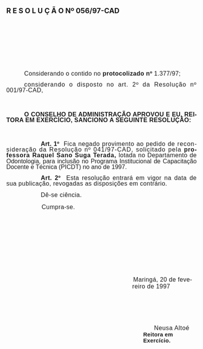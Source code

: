 <body lang=PT-BR style='tab-interval:36.0pt'>

<div class=Section1>

<p class=MsoNormal><span style='font-size:11.0pt;mso-bidi-font-size:10.0pt;
font-family:Arial'><![if !supportEmptyParas]>&nbsp;<![endif]><o:p></o:p></span></p>

<p class=MsoNormal><span style='font-size:11.0pt;mso-bidi-font-size:10.0pt;
font-family:Arial'><![if !supportEmptyParas]>&nbsp;<![endif]><o:p></o:p></span></p>

<p class=MsoNormal><span style='font-size:11.0pt;mso-bidi-font-size:10.0pt;
font-family:Arial'><![if !supportEmptyParas]>&nbsp;<![endif]><o:p></o:p></span></p>

<p class=MsoNormal><span style='font-size:11.0pt;mso-bidi-font-size:10.0pt;
font-family:Arial'><![if !supportEmptyParas]>&nbsp;<![endif]><o:p></o:p></span></p>

<h1><span style='font-size:14.0pt;mso-bidi-font-size:10.0pt'>R E S O L U Ç Ã O
Nº 056/97-CAD<o:p></o:p></span></h1>

<p class=MsoNormal><span style='font-size:12.0pt;mso-bidi-font-size:10.0pt;
font-family:Arial'><![if !supportEmptyParas]>&nbsp;<![endif]><o:p></o:p></span></p>

<p class=MsoNormal><span style='font-size:12.0pt;mso-bidi-font-size:10.0pt;
font-family:Arial'><![if !supportEmptyParas]>&nbsp;<![endif]><o:p></o:p></span></p>

<p class=MsoNormal><span style='font-size:12.0pt;mso-bidi-font-size:10.0pt;
font-family:Arial'><![if !supportEmptyParas]>&nbsp;<![endif]><o:p></o:p></span></p>

<p class=MsoNormal><span style='font-size:12.0pt;mso-bidi-font-size:10.0pt;
font-family:Arial'><![if !supportEmptyParas]>&nbsp;<![endif]><o:p></o:p></span></p>

<p class=MsoNormal style='text-align:justify;text-indent:35.45pt;line-height:
11.4pt;mso-line-height-rule:exactly'><span style='font-size:12.0pt;mso-bidi-font-size:
10.0pt;font-family:Arial;letter-spacing:.35pt;mso-fareast-language:EN-US'>Considerando
o contido no </span><b style='mso-bidi-font-weight:normal'><span
style='font-size:12.0pt;mso-bidi-font-size:10.0pt;font-family:Arial;letter-spacing:
.3pt;mso-fareast-language:EN-US'>protocolizado nº </span></b><span
style='font-size:12.0pt;mso-bidi-font-size:10.0pt;font-family:Arial;letter-spacing:
.3pt;mso-fareast-language:EN-US'>1.377/97; <o:p></o:p></span></p>

<p class=MsoNormal style='text-align:justify;text-indent:35.45pt;line-height:
11.4pt;mso-line-height-rule:exactly'><span style='font-size:12.0pt;mso-bidi-font-size:
10.0pt;font-family:Arial;letter-spacing:.8pt;mso-fareast-language:EN-US'>considerando
o disposto no art. 2º da Resolução nº </span><span style='font-size:12.0pt;
mso-bidi-font-size:10.0pt;font-family:Arial;letter-spacing:.35pt;mso-fareast-language:
EN-US'>001/97-CAD,<o:p></o:p></span></p>

<p class=MsoNormal style='margin-top:36.0pt;text-align:justify;text-indent:
35.45pt;line-height:11.4pt;mso-line-height-rule:exactly'><b style='mso-bidi-font-weight:
normal'><span style='font-size:12.0pt;mso-bidi-font-size:10.0pt;font-family:
Arial;letter-spacing:.2pt;mso-fareast-language:EN-US'>O CONSELHO DE
ADMINISTRAÇÃO APROVOU E EU, REITORA EM </span></b><b style='mso-bidi-font-weight:
normal'><span style='font-size:12.0pt;mso-bidi-font-size:10.0pt;font-family:
Arial;letter-spacing:.25pt;mso-fareast-language:EN-US'>EXERCÍCIO, SANCIONO A
SEGUINTE RESOLUÇÃO:<o:p></o:p></span></b></p>

<p class=MsoNormal style='margin-top:36.0pt;text-align:justify;text-indent:
68.4pt;line-height:11.4pt;mso-line-height-rule:exactly'><b style='mso-bidi-font-weight:
normal'><span style='font-size:12.0pt;mso-bidi-font-size:10.0pt;font-family:
Arial;letter-spacing:.15pt;mso-fareast-language:EN-US'>Art. 1º<span
style="mso-spacerun: yes">  </span></span></b><span style='font-size:12.0pt;
mso-bidi-font-size:10.0pt;font-family:Arial;letter-spacing:.45pt;mso-fareast-language:
EN-US'>Fica negado provimento ao pedido de </span><span style='font-size:12.0pt;
mso-bidi-font-size:10.0pt;font-family:Arial;letter-spacing:.9pt;mso-fareast-language:
EN-US'>reconsideração da Resolução nº 041/97-CAD, solicitado pela </span><b
style='mso-bidi-font-weight:normal'><span style='font-size:12.0pt;mso-bidi-font-size:
10.0pt;font-family:Arial;letter-spacing:.6pt;mso-fareast-language:EN-US'>professora
Raquel Sano Suga Terada, </span></b><span style='font-size:12.0pt;mso-bidi-font-size:
10.0pt;font-family:Arial;letter-spacing:.3pt;mso-fareast-language:EN-US'>lotada
no Departamento de </span><span style='font-size:12.0pt;mso-bidi-font-size:
10.0pt;font-family:Arial;mso-fareast-language:EN-US'>Odontologia, para inclusão
no Programa Institucional de <span style='letter-spacing:.05pt'>Capacitação
Docente e Técnica (PICDT) no ano de 1997.<o:p></o:p></span></span></p>

<p class=MsoNormal style='text-align:justify;text-indent:68.4pt;line-height:
11.4pt;mso-line-height-rule:exactly'><b style='mso-bidi-font-weight:normal'><span
style='font-size:12.0pt;mso-bidi-font-size:10.0pt;font-family:Arial;letter-spacing:
.35pt;mso-fareast-language:EN-US'>Art.</span></b><b style='mso-bidi-font-weight:
normal'><span style='font-size:12.0pt;mso-bidi-font-size:10.0pt;font-family:
Arial;letter-spacing:.3pt;mso-fareast-language:EN-US'> 2º<span
style="mso-spacerun: yes">  </span></span></b><span style='font-size:12.0pt;
mso-bidi-font-size:10.0pt;font-family:Arial;letter-spacing:.35pt;mso-fareast-language:
EN-US'>Esta resolução entrará em vigor na data de sua </span><span
style='font-size:12.0pt;mso-bidi-font-size:10.0pt;font-family:Arial;letter-spacing:
.4pt;mso-fareast-language:EN-US'>publicação, revogadas as disposições em
contrário.<o:p></o:p></span></p>

<p class=MsoNormal style='margin-left:68.4pt;text-align:justify'><span
style='font-size:12.0pt;mso-bidi-font-size:10.0pt;font-family:Arial;letter-spacing:
.4pt;mso-fareast-language:EN-US'>Dê-se ciência.<o:p></o:p></span></p>

<p class=MsoNormal style='margin-left:70.2pt;text-align:justify'><span
style='font-size:12.0pt;mso-bidi-font-size:10.0pt;font-family:Arial;letter-spacing:
.35pt;mso-fareast-language:EN-US'>Cumpra-se.<o:p></o:p></span></p>

<p class=MsoNormal style='margin-left:70.2pt'><span style='font-size:12.0pt;
mso-bidi-font-size:10.0pt;font-family:Arial;letter-spacing:.35pt;mso-fareast-language:
EN-US'><![if !supportEmptyParas]>&nbsp;<![endif]><o:p></o:p></span></p>

<p class=MsoNormal style='margin-left:70.2pt'><span style='font-size:12.0pt;
mso-bidi-font-size:10.0pt;font-family:Arial;letter-spacing:.35pt;mso-fareast-language:
EN-US'><![if !supportEmptyParas]>&nbsp;<![endif]><o:p></o:p></span></p>

<p class=MsoNormal style='margin-left:70.2pt'><span style='font-size:12.0pt;
mso-bidi-font-size:10.0pt;font-family:Arial;letter-spacing:.35pt;mso-fareast-language:
EN-US'><![if !supportEmptyParas]>&nbsp;<![endif]><o:p></o:p></span></p>

<p class=MsoNormal style='margin-left:70.2pt'><span style='font-size:12.0pt;
mso-bidi-font-size:10.0pt;font-family:Arial;letter-spacing:.35pt;mso-fareast-language:
EN-US'><![if !supportEmptyParas]>&nbsp;<![endif]><o:p></o:p></span></p>

<p class=MsoNormal style='margin-left:70.2pt'><span style='font-size:12.0pt;
mso-bidi-font-size:10.0pt;font-family:Arial;letter-spacing:.35pt;mso-fareast-language:
EN-US'><![if !supportEmptyParas]>&nbsp;<![endif]><o:p></o:p></span></p>

<p class=MsoNormal style='margin-left:250.2pt;text-indent:1.8pt'><span
style='font-size:12.0pt;mso-bidi-font-size:10.0pt;font-family:Arial;letter-spacing:
.35pt;mso-fareast-language:EN-US'>Maringá, 20 de fevereiro de 1997<o:p></o:p></span></p>

<p class=MsoNormal style='margin-top:68.4pt;margin-right:0cm;margin-bottom:
0cm;margin-left:293.4pt;margin-bottom:.0001pt;tab-stops:329.4pt'><span
style='font-size:12.0pt;mso-bidi-font-size:10.0pt;font-family:Arial;letter-spacing:
.5pt;mso-fareast-language:EN-US'>Neusa Altoé<o:p></o:p></span></p>

<p class=MsoNormal style='margin-top:0cm;margin-right:0cm;margin-bottom:16.2pt;
margin-left:271.8pt'><b style='mso-bidi-font-weight:normal'><span
style='font-size:11.0pt;mso-bidi-font-size:10.0pt;font-family:Arial;letter-spacing:
.25pt;mso-fareast-language:EN-US'>Reitora em Exercício.</span></b><span
style='font-size:11.0pt;mso-bidi-font-size:10.0pt;font-family:Arial'><o:p></o:p></span></p>

</div>

</body>

